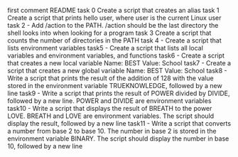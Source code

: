 first comment README
task 0 Create a script that creates an alias
task 1 Create a script that prints hello user, where user is the current Linux user
task 2 - Add /action to the PATH. /action should be the last directory the shell looks into when looking for a program
task 3 Create a script that counts the number of directories in the PATH
task 4 - Create a script that lists environment variables
task5 - Create a script that lists all local variables and environment variables, and functions
task6 - Create a script that creates a new local variable
Name: BEST Value: School
task7 - Create a script that creates a new global variable Name: BEST Value: School
task8 - Write a script that prints the result of the addition of 128 with the value stored in the environment variable TRUEKNOWLEDGE, followed by a new line
task9 - Write a script that prints the result of POWER divided by DIVIDE, followed by a new line. POWER and DIVIDE are environment variables
task10 - Write a script that displays the result of BREATH to the power LOVE. BREATH and LOVE are environment variables. The script should display the result, followed by a new line
task11 - Write a script that converts a number from base 2 to base 10. The number in base 2 is stored in the environment variable BINARY. The script should display the number in base 10, followed by a new line
